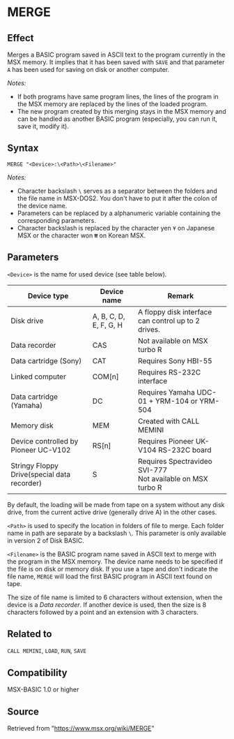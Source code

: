 # MERGE

## Effect

Merges a BASIC program saved in ASCII text to the program currently in the MSX memory.
It implies that it has been saved with `SAVE` and that parameter `A` has been used for saving on disk or another computer.

_Notes:_
- If both programs have same program lines, the lines of the program in the MSX memory are replaced by the lines of the loaded program.
- The new program created by this merging stays in the MSX memory and can be handled as another BASIC program (especially, you can run it, save it, modify it).

## Syntax

`MERGE "<Device>:\<Path>\<Filename>"`

_Notes:_
- Character backslash `\` serves as a separator between the folders and the file name in MSX-DOS2. You don't have to put it after the colon of the device name.
- Parameters can be replaced by a alphanumeric variable containing the corresponding parameters.
- Character backslash is replaced by the character yen `¥` on Japanese MSX or the character won `₩` on Korean MSX.

## Parameters

`<Device>` is the name for used device (see table below).

|Device type|Device name|Remark|
|---|---|---|
|Disk drive|A, B, C, D, E, F, G, H|A floppy disk interface can control up to 2 drives.|
|Data recorder|CAS|Not available on MSX turbo R|
|Data cartridge (Sony)|CAT|Requires Sony HBI-55|
|Linked computer|COM[n]|Requires RS-232C interface|
|Data cartridge (Yamaha)|DC|Requires Yamaha UDC-01 + YRM-104 or YRM-504|
|Memory disk|MEM|Created with CALL MEMINI|
|Device controlled by Pioneer UC-V102|RS[n]|Requires Pioneer UK-V104 RS-232C board|
|Stringy Floppy Drive(special data recorder)|S|Requires Spectravideo SVI-777<br>Not available on MSX turbo R|

By default, the loading will be made from tape on a system without any disk drive, from the current active drive (generally drive A) in the other cases.

`<Path>` is used to specify the location in folders of file to merge. Each folder name in path are separate by a backslash `\`. This parameter is only available in version 2 of Disk BASIC.

`<Filename>` is the BASIC program name saved in ASCII text to merge with the program in the MSX memory. The device name needs to be specified if the file is on disk or memory disk. If you use a tape and don't indicate the file name, `MERGE` will load the first BASIC program in ASCII text found on tape.

The size of file name is limited to 6 characters without extension, when the device is a _Data recorder_. If another device is used, then the size is 8 characters followed by a point and an extension with 3 characters.

## Related to

`CALL MEMINI`, `LOAD`, `RUN`, `SAVE`

## Compatibility

MSX-BASIC 1.0 or higher

## Source

Retrieved from "https://www.msx.org/wiki/MERGE"
